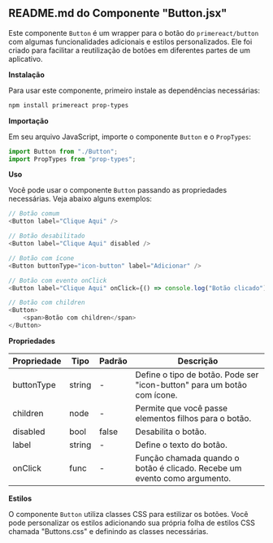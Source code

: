 ## **README.md do Componente "Button.jsx"**

Este componente `Button` é um wrapper para o botão do `primereact/button` com algumas funcionalidades adicionais e estilos personalizados. Ele foi criado para facilitar a reutilização de botões em diferentes partes de um aplicativo.

**Instalação**

Para usar este componente, primeiro instale as dependências necessárias:

```bash
npm install primereact prop-types
```

**Importação**

Em seu arquivo JavaScript, importe o componente `Button` e o `PropTypes`:

```javascript
import Button from "./Button";
import PropTypes from "prop-types";
```

**Uso**

Você pode usar o componente `Button` passando as propriedades necessárias. Veja abaixo alguns exemplos:

```javascript
// Botão comum
<Button label="Clique Aqui" />

// Botão desabilitado
<Button label="Clique Aqui" disabled />

// Botão com ícone
<Button buttonType="icon-button" label="Adicionar" />

// Botão com evento onClick
<Button label="Clique Aqui" onClick={() => console.log("Botão clicado")} />

// Botão com children
<Button>
    <span>Botão com children</span>
</Button>
```

**Propriedades**

| Propriedade    | Tipo     | Padrão   | Descrição                                                                                   |
|---------------|----------|----------|-----------------------------------------------------------------------------------------------|
| buttonType    | string   | -        | Define o tipo de botão. Pode ser "icon-button" para um botão com ícone.                      |
| children      | node     | -        | Permite que você passe elementos filhos para o botão.                                       |
| disabled      | bool     | false    | Desabilita o botão.                                                                        |
| label         | string   | -        | Define o texto do botão.                                                                    |
| onClick       | func     | -        | Função chamada quando o botão é clicado. Recebe um evento como argumento.                    |

**Estilos**

O componente `Button` utiliza classes CSS para estilizar os botões. Você pode personalizar os estilos adicionando sua própria folha de estilos CSS chamada "Buttons.css" e definindo as classes necessárias.